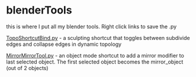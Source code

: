 blenderTools
============

this is where I put all my blender tools. Right click links to save the .py 

[TopoShortcutBind.py] - a sculpting shortcut that toggles between subdivide edges and collapse edges in dynamic topology 

[MirrorMirrorTool.py] - an object mode shortcut to add a mirror modifier to last selected object. The first selected object becomes the mirror_object (out of 2 objects) 

[TopoShortcutBind.py]: https://raw.githubusercontent.com/fornof/BlenderAddons/master/TopoShortcutBind.py


[MirrorMirrorTool.py]: https://github.com/fornof/BlenderAddons/raw/master/MirrorMirrorTool.py
